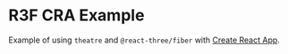 # R3F CRA Example

Example of using `theatre` and `@react-three/fiber` with [Create React App](https://github.com/facebook/create-react-app).